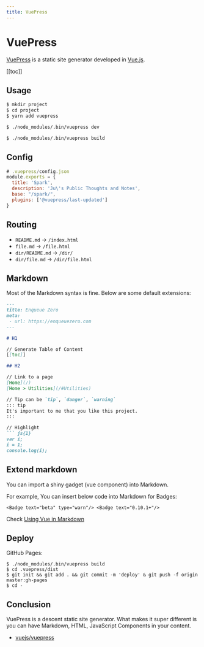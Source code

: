 ```yaml
---
title: VuePress
---
```


# VuePress

[VuePress](https://vuepress.vuejs.org) is a static site generator developed in [Vue.js](https://vuejs.org/).

[[toc]]

## Usage

```bash
$ mkdir project
$ cd project
$ yarn add vuepress

$ ./node_modules/.bin/vuepress dev

$ ./node_modules/.bin/vuepress build
```

## Config

```javascript
# .vuepress/config.json
module.exports = {
  title: 'Spark',
  description: 'Ju\'s Public Thoughts and Notes',
  base: "/spark/",
  plugins: ['@vuepress/last-updated']
}
```

## Routing

* `README.md` -> `/index.html`
* `file.md` -> `/file.html`
* `dir/README.md` -> `/dir/`
* `dir/file.md` -> `/dir/file.html`

## Markdown

Most of the Markdown syntax is fine. Below are some default extensions:

```markdown
---
title: Enqueue Zero
meta:
 - url: https://enqueuezero.com
---

# H1

// Generate Table of Content
[[toc]]

## H2

// Link to a page
[Home](/)
[Home > Utilities](/#Utilities)

// Tip can be `tip`, `danger`, `warning`
::: tip
It's important to me that you like this project.
:::

// Highlight
``` js{1}
var i;
i = 1;
console.log(i);
```

## Extend markdown

You can import a shiny gadget (vue component) into Markdown.

For example, You can insert below code into Markdown for Badges: <Badge text="beta" type="warn"/> <Badge text="0.10.1+"/>

```
<Badge text="beta" type="warn"/> <Badge text="0.10.1+"/>
```

Check [Using Vue in Markdown](https://vuepress.vuejs.org/guide/using-vue.html#script-style-hoisting)

## Deploy

GitHub Pages:

```
$ ./node_modules/.bin/vuepress build
$ cd .vuepress/dist
$ git init && git add . && git commit -m 'deploy' & git push -f origin master:gh-pages
$ cd -
```

## Conclusion

VuePress is a descent static site generator. What makes it super different is you can have Markdown, HTML, JavaScript Components in your content.

* [vuejs/vuepress](https://github.com/vuejs/vuepress)
